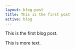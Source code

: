 ```yaml
---
layout: blog-post
title: This is the first post
active: blog
---
```

This is the first blog post.
<!--more-->
This is more text.
